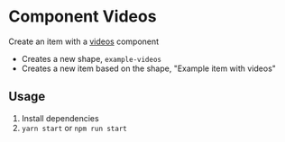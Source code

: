 # Component Videos

Create an item with a [videos](https://crystallize.com/learn/concepts/pim/component/videos) component

- Creates a new shape, `example-videos`
- Creates a new item based on the shape, "Example item with videos"

## Usage

1. Install dependencies
2. `yarn start` or `npm run start`
